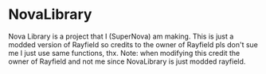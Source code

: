 # NovaLibrary
Nova Library is a project that I (SuperNova) am making. This is just a modded version of Rayfield so credits to the owner of Rayfield pls don't sue me I just use same functions, thx.
Note: when modifying this credit the owner of Rayfield and not me since NovaLibrary is just modded rayfield.
